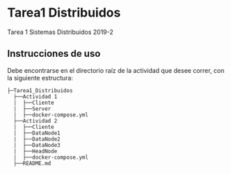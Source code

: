 # Tarea1 Distribuidos
Tarea 1 Sistemas Distribuidos 2019-2

## Instrucciones de uso
Debe encontrarse en el directorio raíz de la actividad que desee correr, con la siguiente estructura:
```
├─Tarea1_Distribuidos
  ├──Actividad 1
  |  ├──Cliente
  |  ├──Server
  |  ├──docker-compose.yml
  ├──Actividad 2
  |  ├──Cliente
  |  ├──DataNode1
  |  ├──DataNode2
  |  ├──DataNode3
  |  ├──HeadNode
  |  ├──docker-compose.yml
  ├──README.md
 ```
